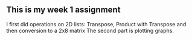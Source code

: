 This is my week 1 assignment 
----
I first did operations on 2D lists: Transpose, Product with Transpose and then conversion to a 2x8 matrix The second part is plotting graphs.
